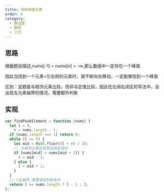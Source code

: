```yaml
---
title: 寻找峰值元素
order: 6
category:
  - 算法题
  - 数组
  - 二分
---
```


## 思路

根据题目描述,nums[-1] = nums[n] = -∞,那么数组中一定存在一个峰值

因此当找到一个元素<它右侧的元素时，就不断向左移动，一定能够找到一个峰值

区别：这题是与相邻元素比较，而非与定值比较，因此在左闭右闭区的写法中，会出现左元素越界的情况，需要额外判断

## 实现

```js
var findPeakElement = function (nums) {
  let l = 0,
    r = nums.length - 1;
  if (nums.length === 1) return 0;
  while (l <= r) {
    let mid = Math.floor((l + r) / 2);
    // 与相邻元素比较而非固定目标
    if (nums[mid] > nums[mid + 1]) {
      r = mid - 1;
    } else {
      l = mid + 1;
    }
  }
  // l会越界,需要增加判断条件
  return l >= nums.length ? l - 1 : l;
};
```
